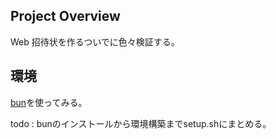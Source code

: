 ## Project Overview

Web 招待状を作るついでに色々検証する。

## 環境

[bun](https://bun.sh/)を使ってみる。

todo : bunのインストールから環境構築までsetup.shにまとめる。